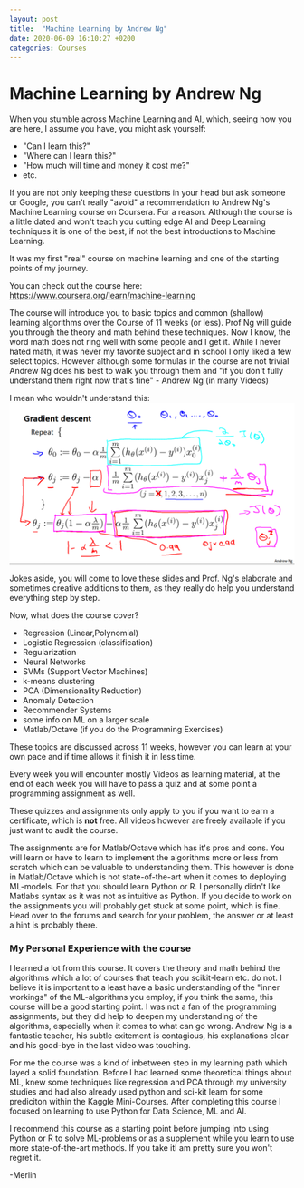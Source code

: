 ```yaml
---
layout: post
title:  "Machine Learning by Andrew Ng"
date: 2020-06-09 16:10:27 +0200
categories: Courses
---
```


Machine Learning by Andrew Ng
====================

When you stumble across Machine Learning and AI, which, seeing how you are here, I assume you have, you might ask yourself: 
- "Can I learn this?"
- "Where can I learn this?"
- "How much will time and money it cost me?"
- etc.

If you are not only keeping these questions in your head but ask someone or Google, you can't really "avoid" a recommendation to Andrew Ng's Machine Learning course on Coursera. For a reason.
Although the course is a little dated and won't teach you cutting edge AI and Deep Learning techniques it is one of the best, if not the best introductions to Machine Learning.

It was my first "real" course on machine learning and one of the starting points of my journey.

You can check out the course here:
<https://www.coursera.org/learn/machine-learning>

The course will introduce you to basic topics and common (shallow) learning algorithms over the Course of 11 weeks (or less). Prof Ng will guide you through the theory and math behind these techniques.
Now I know, the word math does not ring well with some people and I get it. While I never hated math, it was never my favorite subject and in school I only liked a few select topics. 
However although some formulas in the course are not trivial Andrew Ng does his best to walk you through them and "if you don't fully understand them right now that's fine" - Andrew Ng (in many Videos)

I mean who wouldn't understand this:
![A slide from the course](/assets/images/ngslide.png)

Jokes aside, you will come to love these slides and Prof. Ng's elaborate and sometimes creative additions to them, as they really do help you understand everything step by step.

Now, what does the course cover?
- Regression (Linear,Polynomial)
- Logistic Regression (classification)
- Regularization
- Neural Networks
- SVMs (Support Vector Machines)
- k-means clustering
- PCA (Dimensionality Reduction)
- Anomaly Detection
- Recommender Systems
- some info on ML on a larger scale
- Matlab/Octave (if you do the Programming Exercises)


These topics are discussed across 11 weeks, however you can learn at your own pace and if time allows it finish it in less time.

Every week you will encounter mostly Videos as learning material, at the end of each week you will have to pass a quiz and at some point a programming assignment as well.

These quizzes and assignments only apply to you if you want to earn a certificate, which is **not** free. All videos however are freely available if you just want to audit the course.

The assignments are for Matlab/Octave which has it's pros and cons.
You will learn or have to learn to implement the algorithms more or less from scratch which can be valuable to understanding them. This however is done in Matlab/Octave which is not state-of-the-art when it comes to deploying ML-models. For that you should learn Python or R.
I personally didn't like Matlabs syntax as it was not as intuitive as Python.
If you decide to work on the assignments you will probably get stuck at some point, which is fine. Head over to the forums and search for your problem, the answer or at least a hint is probably there.


### My Personal Experience with the course

I learned a lot from this course. It covers the theory and math behind the algorithms which a lot of courses that teach you scikit-learn etc. do not. I believe it is important to a least have a basic understanding of the "inner workings" of the ML-algorithms you employ, if you think the same, this course will be a good starting point.
I was not a fan of the programming assignments, but they did help to deepen my understanding of the algorithms, especially when it comes to what can go wrong.
Andrew Ng is a fantastic teacher, his subtle exitement is contagious, his explanations clear and his good-bye in the last video was touching.


For me the course was a kind of inbetween step in my learning path which layed a solid foundation. Before I had learned some theoretical things about ML, knew some techniques like regression and PCA through my university studies and had also already used python and sci-kit learn for some prediciton within the Kaggle Mini-Courses. After completing this course I focused on learning to use Python for Data Science, ML and AI.

I recommend this course as a starting point before jumping into using Python or R to solve ML-problems or as a supplement while you learn to use more state-of-the-art methods. If you take itI am pretty sure you won't regret it.

-Merlin